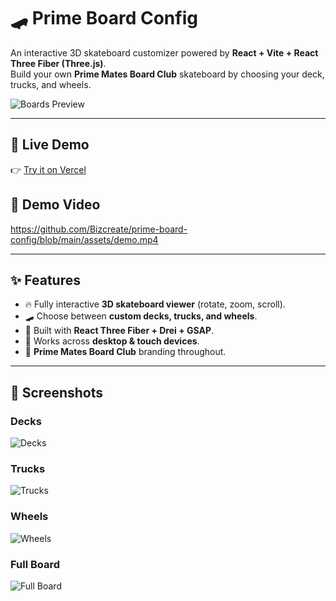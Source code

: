 # 🛹 Prime Board Config  

An interactive 3D skateboard customizer powered by **React + Vite + React Three Fiber (Three.js)**.  
Build your own **Prime Mates Board Club** skateboard by choosing your deck, trucks, and wheels.  

![Boards Preview](./public/brand/screenshots/Prime%20Board%20Config%20boards.png)

---

## 🚀 Live Demo  
👉 [Try it on Vercel](https://prime-board-config.vercel.app)

## 🎥 Demo Video

https://github.com/Bizcreate/prime-board-config/blob/main/assets/demo.mp4

---

## ✨ Features  
- 🔥 Fully interactive **3D skateboard viewer** (rotate, zoom, scroll).  
- 🛹 Choose between **custom decks, trucks, and wheels**.  
- 🎨 Built with **React Three Fiber + Drei + GSAP**.  
- 📱 Works across **desktop & touch devices**.  
- 💛 **Prime Mates Board Club** branding throughout.  

---

## 📸 Screenshots

### Decks
![Decks](./assets/boards.png)

### Trucks
![Trucks](./assets/trucks.png)

### Wheels
![Wheels](./assets/wheels.png)

### Full Board
![Full Board](./assets/full-board.png)


